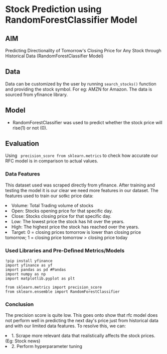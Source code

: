 # Stock Prediction using RandomForestClassifier Model

## AIM
Predicting Directionality of Tomorrow's Closing Price for Any Stock through Historical Data (RandomForestClassifier Model)

## Data
Data can be customized by the user by running `search_stocks()` function and providing the stock symbol. For eg: AMZN for Amazon. The data is sourced from yfinance library.

## Model
 - RandomForestClassifier was used to predict whether the stock price will rise(1) or not (0). 

## Evaluation
Using ``` precision_score from sklearn.metrics``` to check how accurate our RFC model is in comparison to actual values. 

### Data Features
This dataset used was scraped directly from yfinance. After training and testing the model it is our clear we need more features in our dataset. The features used to train our sotkc price data:

<li>Volume: Total Trading volume of stocks<br>
<li>Open: Stocks opening price for that specific day. <br>
<li>Close: Stocks closing price for that specific day. <br>
<li>Low: The lowest price the stock has hit over the years. <br> 
<li>High: The highest price the stock has reached over the years. <br> 
<li>Target: 0 = closing prices tomorrow is lower than closing price tomorrow; 1 = closing price tomorrow > closing price today <br> 


### Used Libraries and Pre-Defined Metrics/Models
```
!pip install yfinance
import yfinance as yf 
import pandas as pd #Pandas
import numpy as np
import matplotlib.pyplot as plt

from sklearn.metrics import precision_score
from sklearn.ensemble import RandomForestClassifier
 ```
 ### Conclusion
 
The precision score is quite low. This goes onto show that rfc model does not perform well in predicting the next day's price just from historical data and with our limited data features. To resolve this, we can:
<li>1. Scrape more relevant data that realistically affects the stock prices. (Eg: Stock news)</li>
<li>2. Perform hyperparameter tuning</li>
